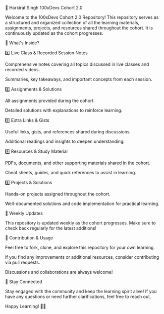 🚀 Harkirat Singh 100xDevs Cohort 2.0

Welcome to the 100xDevs Cohort 2.0 Repository! This repository serves as a structured and organized collection of all the learning materials, assignments, projects, and resources shared throughout the cohort. It is continuously updated as the cohort progresses.

 📌 What's Inside?


1️⃣ Live Class & Recorded Session Notes

Comprehensive notes covering all topics discussed in live classes and recorded videos.

Summaries, key takeaways, and important concepts from each session.

2️⃣ Assignments & Solutions

All assignments provided during the cohort.

Detailed solutions with explanations to reinforce learning.

3️⃣ Extra Links & Gists


Useful links, gists, and references shared during discussions.

Additional readings and insights to deepen understanding.

4️⃣ Resources & Study Material


PDFs, documents, and other supporting materials shared in the cohort.

Cheat sheets, guides, and quick references to assist in learning.

5️⃣ Projects & Solutions

Hands-on projects assigned throughout the cohort.

Well-documented solutions and code implementation for practical learning.

📅 Weekly Updates

This repository is updated weekly as the cohort progresses. Make sure to check back regularly for the latest additions!

🤝 Contribution & Usage

Feel free to fork, clone, and explore this repository for your own learning.

If you find any improvements or additional resources, consider contributing via pull requests.

 Discussions and collaborations are always welcome!

🔗  Stay Connected

Stay engaged with the community and keep the learning spirit alive! If you have any questions or need further clarifications, feel free to reach out.

Happy Learning! 🚀🔥


